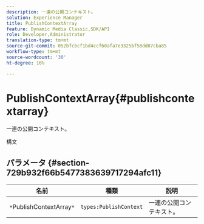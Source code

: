 ```yaml
---
description: 一連の公開コンテキスト。
solution: Experience Manager
title: PublishContextArray
feature: Dynamic Media Classic,SDK/API
role: Developer,Administrator
translation-type: tm+mt
source-git-commit: 052bfcbcf1bd4ccf60afa7e3325bf58dd07cba85
workflow-type: tm+mt
source-wordcount: '30'
ht-degree: 16%

---
```



# PublishContextArray{#publishcontextarray}

一連の公開コンテキスト。

構文

## パラメータ {#section-729b932f66b5477383639717294afc11}

| 名前 | 種類 | 説明 |
|---|---|---|
| `*`PublishContextArray`*` | `types:PublishContext` | 一連の公開コンテキスト。 |

